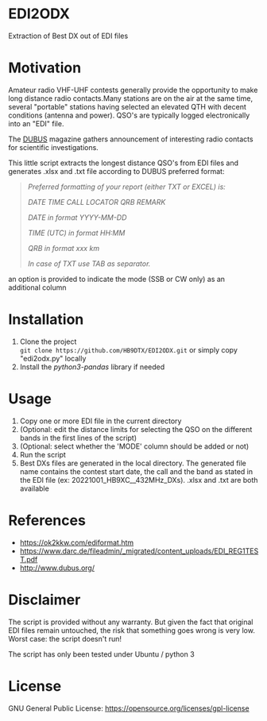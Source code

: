 # EDI2ODX
Extraction of Best DX out of EDI files

# Motivation
Amateur radio VHF-UHF contests generally provide the opportunity to make long distance radio contacts.Many stations are on the air at the same time, several "portable" stations having selected an elevated QTH with decent conditions (antenna and power). QSO's are typically logged electronically into an "EDI" file.

The [DUBUS](http://www.dubus.org/) magazine gathers announcement of interesting radio contacts for scientific investigations. 

This little script extracts the longest distance QSO's from EDI files and generates .xlsx and .txt file according to DUBUS preferred format:

>*Preferred formatting of your report (either TXT or EXCEL) is:*
> 
>*DATE TIME CALL LOCATOR QRB REMARK*
>
>*DATE in format YYYY-MM-DD*
> 
>*TIME (UTC) in format HH:MM*
> 
>*QRB in format xxx km*
> 
>*In case of TXT use TAB as separator.* 

an option is provided to indicate the mode (SSB or CW only) as an additional column

# Installation
1. Clone the project   
`git clone https://github.com/HB9DTX/EDI2ODX.git` or simply copy "edi2odx.py" locally
2. Install the *python3-pandas* library if needed

# Usage
1. Copy one or more EDI file in the current directory
2. (Optional: edit the distance limits for selecting the QSO on the different bands in the first lines of the script)
3. (Optional: select whether the 'MODE' column should be added or not)
4. Run the script
5. Best DXs files are generated in the local directory. The generated file name contains the contest start date, the call and the band as stated in the EDI file (ex: 20221001_HB9XC__432MHz_DXs). .xlsx and .txt are both available


# References
- https://ok2kkw.com/ediformat.htm
- https://www.darc.de/fileadmin/_migrated/content_uploads/EDI_REG1TEST.pdf
- http://www.dubus.org/


# Disclaimer
The script is provided without any warranty. But given the fact that original EDI files remain untouched, the risk that something goes wrong is very low. Worst case: the script doesn't run!

The script has only been tested under Ubuntu / python 3

# License
GNU General Public License: https://opensource.org/licenses/gpl-license
